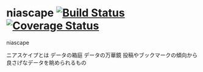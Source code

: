 niascape [![Build Status](https://travis-ci.org/ayziao/niascape.png?branch=master)](https://travis-ci.org/ayziao/niascape) [![Coverage Status](https://coveralls.io/repos/ayziao/niascape/badge.png)](https://coveralls.io/r/ayziao/niascape)
========
niascape

ニアスケイプとは
データの箱庭 データの万華鏡
投稿やブックマークの傾向から良さげなデータを眺められるもの

